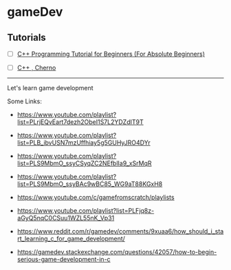 # gameDev

## Tutorials

- [ ] [C++ Programming Tutorial for Beginners (For Absolute Beginners)](https://www.youtube.com/playlist?list=PLS1QulWo1RIYSyC6w2-rDssprPrEsgtVK)
  
- [ ] [C++ , Cherno](https://www.youtube.com/playlist?list=PLlrATfBNZ98dudnM48yfGUldqGD0S4FFb)


---------------
Let's learn game development

Some Links:

* https://www.youtube.com/playlist?list=PLrjEQvEart7dezh2ObeI1S7L2YDZdIT9T

* https://www.youtube.com/playlist?list=PLB_ibvUSN7mzUffhiay5g5GUHyJRO4DYr

* https://www.youtube.com/playlist?list=PLS9MbmO_ssyCSyqZC2NEfblIa9_xSrMqR

* https://www.youtube.com/playlist?list=PLS9MbmO_ssyBAc9wBC85_WG9aT88KGxH8

* https://www.youtube.com/c/gamefromscratch/playlists

* https://www.youtube.com/playlist?list=PLFjq8z-aGyQ5nqC0CSuu1WZL55nK_Vp31

* https://www.reddit.com/r/gamedev/comments/9xuaa6/how_should_i_start_learning_c_for_game_development/

* https://gamedev.stackexchange.com/questions/42057/how-to-begin-serious-game-development-in-c
